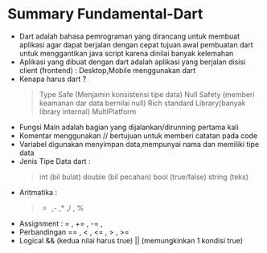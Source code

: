 # Summary Fundamental-Dart

- Dart adalah bahasa pemrograman yang dirancang untuk membuat aplikasi agar dapat berjalan dengan cepat
tujuan awal pembuatan dart untuk menggantikan java script karena dinilai banyak kelemahan
- Aplikasi yang dibuat dengan dart adalah aplikasi yang berjalan disisi client (frontend) : Desktop,Mobile menggunakan dart
- Kenapa harus dart ?
    > Type Safe (Menjamin konsistensi tipe data)
    > Null Safety (memberi keamanan dar data bernilai null)
    > Rich standard Library(banyak library internal)
    > MultiPlatform
- Fungsi Main adalah bagian yang dijalankan/dirunning pertama kali
- Komentar menggunakan // bertujuan untuk memberi catatan pada code
- Variabel digunakan menyimpan data,mempunyai nama dan memiliki tipe data
- Jenis Tipe Data dart :
    > int (bil bulat)
    > double (bil pecahan)
    > bool (true/false)
    > string (teks)
- Aritmatika :
    > + ,- ,* ,/ , %
- Assignment :
    = , += , -= , 
- Perbandingan
    == , < , <= , > , >=
- Logical
    && (kedua nilai harus true)
    || (memungkinkan 1 kondisi true) 
